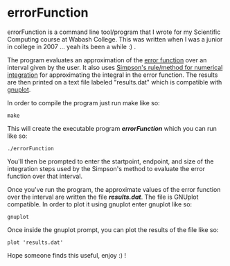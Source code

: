 # errorFunction

errorFunction is a command line tool/program that I wrote for my Scientific Computing course at Wabash College. This was written when I was a junior in college in 2007 ... yeah its been a while :) .

The program evaluates an approximation of the [error function][errorFunction] over an interval given by the user. It also uses [Simpson's rule/method for numerical integration][simpson] for approximating the integral in the error function. The results are then printed on a text file labeled "results.dat" which is compatible with [gnuplot][gnuplot].

In order to compile the program just run make like so:

	make
	
This will create the executable program **_errorFunction_** which you can run like so:

	./errorFunction

You'll then be prompted to enter the startpoint, endpoint, and size of the integration steps used by the Simpson's method to evaluate the error function over that interval.

Once you've run the program, the approximate values of the error function over the interval are written the file **_results.dat_**. The file is GNUplot compatible. In order to plot it using gnuplot enter gnuplot like so:

	gnuplot

Once inside the gnuplot prompt, you can plot the results of the file like so:

	plot 'results.dat'

Hope someone finds this useful, enjoy :) !

  [errorFunction]: http://en.wikipedia.org/wiki/Error_function
  [simpson]: http://en.wikipedia.org/wiki/Simpson's_rule
  [gnuplot]: http://www.gnuplot.info/